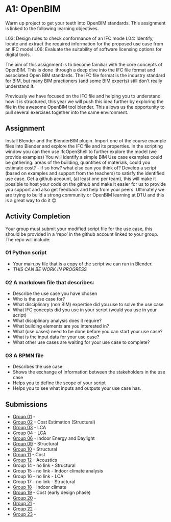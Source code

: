 # A1: OpenBIM
Warm up project to get your teeth into OpenBIM standards. This assignment is linked to the following learning objectives.

L03: Design rules to check conformance of an IFC mode
L04: Identify, locate and extract the required information for the proposed use case from an IFC model
L06: Evaluate the suitability of software licensing options for digital tools.

The aim of this assignment is to become familiar with the core concepts of OpenBIM. This is done  through a deep dive into the IFC file format and associated Open BIM standards. The IFC file format is the industry standard for BIM, but many BIM practioners (and some BIM experts) still don't really understand it.

Previously we have focused on the IFC file and helping you to understand how it is structured, this year we will push this idea further by exploring the file in the awesome OpenBIM tool blender. This allows us the opportunity to pull several exercises together into the same environment.

## Assignment
Install Blender and the BlenderBIM plugin.
Import one of the course example files into Blender and explore the IFC file and its properties.
In the scripting window you can then use IfcOpenShell to further explore the model (we provide examples)
You will identify a simple BIM Use case examples could be gathering:
areas of the building,
quantities of materials,
could you estimate cost? - if so how?
what else can you think of?
Develop a script (based on examples and support from the teachers) to satisfy the identified use case.
Get a github account, (at least one per team), this will make it possible to host your code on the github and make it easier for us to provide you support and also get feedback and help from your peers. Ultimately we are trying to build a strong community or OpenBIM learning at DTU and this is a great way to do it 😊

## Activity Completion
Your group must submit your modified script file for the use case, this should be provided in a ‘repo’ in the github account linked to your group. The repo will include:

### 01 Python script
* Your main.py file that is a copy of the script we can run in Blender.
* *THIS CAN BE WORK IN PROGRESS* 

### 02 A markdown file that describes: 
* Describe the use case you have chosen
* Who is the use case for?	
* What disciplinary (non BIM) expertise did you use to solve the use case
* What IFC concepts did you use in your script (would you use in your script)
* What disciplinary analysis does it require?	
* What building elements are you interested in?	
* What (use cases) need to be done before you can start your use case?	
* What is the input data for your use case?	
* What other use cases are waiting for your use case to complete?

### 03 A BPMN file
* Describes the use case
* Shows the exchange of information between the stakeholders in the use case
* Helps you to define the scope of your script
* Helps you to see what inputs and outputs your use case has.

## Submissions
* [Group 01](https://github.com/kfjordt/11034-advanced-bim) - 
* [Group 02](https://github.com/AndersTraeland/A1---Open-BIM) - Cost Estimation (Structural)
* [Group 03](https://github.com/WilliamEskildsen/41934_group3) - LCA
* [Group 04](https://github.com/MathildeDTU/41934-Advanced-BIM-F22) - LCA
* [Group 06](https://github.com/gabrielamiti/BIM) - Indoor Energy and Daylight
* [Group 09](https://github.com/katrinekolbjornsen/UsecaseA1) - Structural
* [Group 10](https://github.com/juliev1234/A1_OpenBim_Group10) - Structural
* [Group 11](https://github.com/AnjaHolmquist/GROUP-11.) - Cost
* [Group 12](https://github.com/Jubelicool/A1-OpenBimGroup12) - Acoustics
* Group 14 - no link - Structural
* Group 15 - no link - Indoor climate analysis
* Group 16 - no link - LCA
* Group 17 - no link - Structural
* [Group 18](https://github.com/RikkeKHansen/Markdown-file) - Indoor climate
* [Group 19](https://github.com/simonciversen/A1-OpenBIM) - Cost (early design phase)
* [Group 20]() - 
* [Group 21]() - 
* [Group 22]() - 
* [Group 23]() - 

